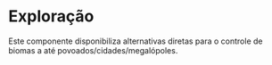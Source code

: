 # Exploração

Este componente disponibiliza alternativas diretas para o controle de biomas a até povoados/cidades/megalópoles.

<s-exploration />
